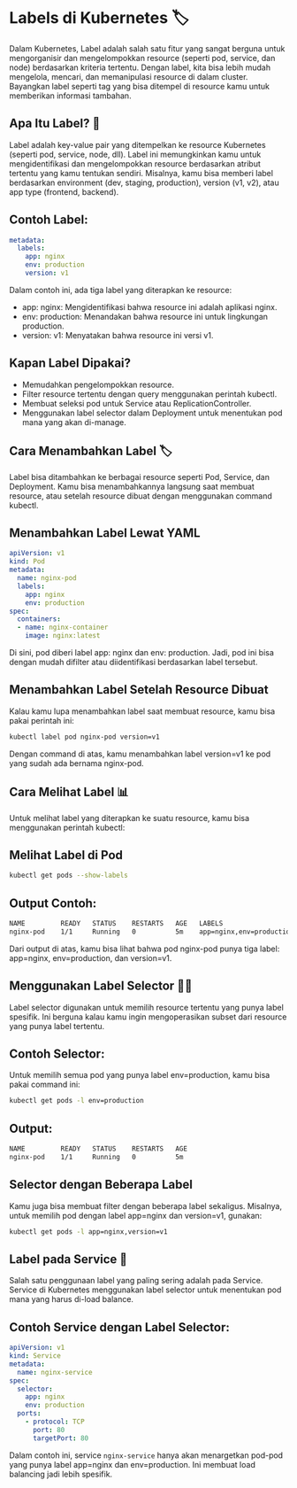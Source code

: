 # Labels di Kubernetes 🏷️

Dalam Kubernetes, Label adalah salah satu fitur yang sangat berguna untuk mengorganisir dan mengelompokkan resource (seperti pod, service, dan node) berdasarkan kriteria tertentu. Dengan label, kita bisa lebih mudah mengelola, mencari, dan memanipulasi resource di dalam cluster. Bayangkan label seperti tag yang bisa ditempel di resource kamu untuk memberikan informasi tambahan.

## Apa Itu Label? 🤔
Label adalah key-value pair yang ditempelkan ke resource Kubernetes (seperti pod, service, node, dll). Label ini memungkinkan kamu untuk mengidentifikasi dan mengelompokkan resource berdasarkan atribut tertentu yang kamu tentukan sendiri. Misalnya, kamu bisa memberi label berdasarkan environment (dev, staging, production), version (v1, v2), atau app type (frontend, backend).

## Contoh Label:
```yaml
metadata:
  labels:
    app: nginx
    env: production
    version: v1
```

Dalam contoh ini, ada tiga label yang diterapkan ke resource:

- app: nginx: Mengidentifikasi bahwa resource ini adalah aplikasi nginx.
- env: production: Menandakan bahwa resource ini untuk lingkungan production.
- version: v1: Menyatakan bahwa resource ini versi v1.

## Kapan Label Dipakai?
- Memudahkan pengelompokkan resource.
- Filter resource tertentu dengan query menggunakan perintah kubectl.
- Membuat seleksi pod untuk Service atau ReplicationController.
- Menggunakan label selector dalam Deployment untuk menentukan pod mana yang akan di-manage.

## Cara Menambahkan Label 🏷️
Label bisa ditambahkan ke berbagai resource seperti Pod, Service, dan Deployment. Kamu bisa menambahkannya langsung saat membuat resource, atau setelah resource dibuat dengan menggunakan command kubectl.

## Menambahkan Label Lewat YAML
```yaml
apiVersion: v1
kind: Pod
metadata:
  name: nginx-pod
  labels:
    app: nginx
    env: production
spec:
  containers:
  - name: nginx-container
    image: nginx:latest
```

Di sini, pod diberi label app: nginx dan env: production. Jadi, pod ini bisa dengan mudah difilter atau diidentifikasi berdasarkan label tersebut.

## Menambahkan Label Setelah Resource Dibuat
Kalau kamu lupa menambahkan label saat membuat resource, kamu bisa pakai perintah ini:
```bash
kubectl label pod nginx-pod version=v1
```
Dengan command di atas, kamu menambahkan label version=v1 ke pod yang sudah ada bernama nginx-pod.

## Cara Melihat Label 📊
Untuk melihat label yang diterapkan ke suatu resource, kamu bisa menggunakan perintah kubectl:

## Melihat Label di Pod
```bash
kubectl get pods --show-labels
```

## Output Contoh:
```bash
NAME         READY   STATUS    RESTARTS   AGE   LABELS
nginx-pod    1/1     Running   0          5m    app=nginx,env=production,version=v1
```
Dari output di atas, kamu bisa lihat bahwa pod nginx-pod punya tiga label: app=nginx, env=production, dan version=v1.

## Menggunakan Label Selector 🕵️‍♂️
Label selector digunakan untuk memilih resource tertentu yang punya label spesifik. Ini berguna kalau kamu ingin mengoperasikan subset dari resource yang punya label tertentu.

## Contoh Selector:
Untuk memilih semua pod yang punya label env=production, kamu bisa pakai command ini:
```bash
kubectl get pods -l env=production
```

## Output:
```bash
NAME         READY   STATUS    RESTARTS   AGE
nginx-pod    1/1     Running   0          5m
```

## Selector dengan Beberapa Label
Kamu juga bisa membuat filter dengan beberapa label sekaligus. Misalnya, untuk memilih pod dengan label app=nginx dan version=v1, gunakan:
```bash
kubectl get pods -l app=nginx,version=v1
```

## Label pada Service 🔄
Salah satu penggunaan label yang paling sering adalah pada Service. Service di Kubernetes menggunakan label selector untuk menentukan pod mana yang harus di-load balance.

## Contoh Service dengan Label Selector:
```yaml
apiVersion: v1
kind: Service
metadata:
  name: nginx-service
spec:
  selector:
    app: nginx
    env: production
  ports:
    - protocol: TCP
      port: 80
      targetPort: 80
```
Dalam contoh ini, service `nginx-service` hanya akan menargetkan pod-pod yang punya label app=nginx dan env=production. Ini membuat load balancing jadi lebih spesifik.
